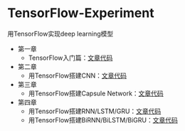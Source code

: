 # TensorFlow-Experiment
用TensorFlow实现deep learning模型

- 第一章
	- TensorFlow入门篇：[文章代码](https://github.com/fuqiuai/TensorFlow-Experiment/blob/master/TensorFlow_Started.ipynb)
- 第二章
	- 用TensorFlow搭建CNN：[文章代码](https://github.com/fuqiuai/TensorFlow-Experiment/blob/master/TensorFlow_CNN.ipynb)
- 第三章
	- 用TensorFlow搭建Capsule Network：[文章代码](https://github.com/fuqiuai/TensorFlow-Experiment/blob/master/TensorFlow_CapsNet.ipynb)
- 第四章
	- 用TensorFlow搭建RNN/LSTM/GRU：[文章代码](https://github.com/fuqiuai/TensorFlow-Experiment/blob/master/TensorFlow_RNN%2CLSTM%2CGRU.ipynb)
	- 用TensorFlow搭建BiRNN/BiLSTM/BiGRU：[文章代码](https://github.com/fuqiuai/TensorFlow-Experiment/blob/master/TensorFlow_BiRNN%2CBiLSTM%2CBiGRU.ipynb)